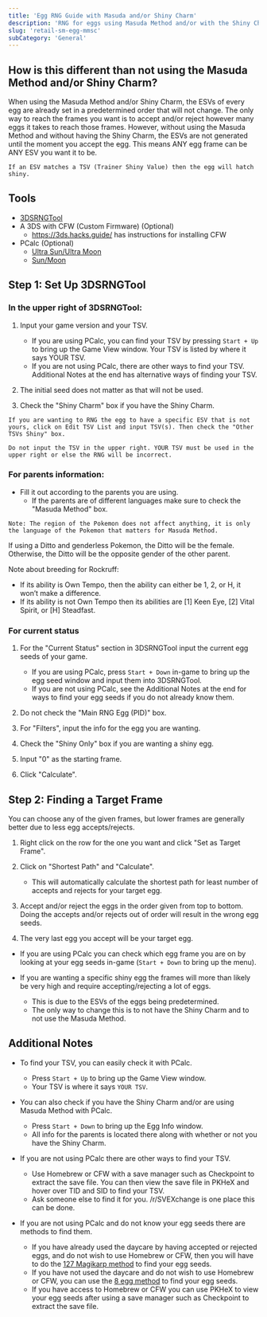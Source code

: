 ```yaml
---
title: 'Egg RNG Guide with Masuda and/or Shiny Charm'
description: 'RNG for eggs using Masuda Method and/or with the Shiny Charm'
slug: 'retail-sm-egg-mmsc'
subCategory: 'General'
---
```


## How is this different than not using the Masuda Method and/or Shiny Charm?

When using the Masuda Method and/or Shiny Charm, the ESVs of every egg are already set in a predetermined order that will not change. The only way to reach the frames you want is to accept and/or reject however many eggs it takes to reach those frames. However, without using the Masuda Method and without having the Shiny Charm, the ESVs are not generated until the moment you accept the egg. This means ANY egg frame can be ANY ESV you want it to be.

```Note: ESV is short for Egg Shiny Value. This is what determines if an egg will hatch shiny or not.
If an ESV matches a TSV (Trainer Shiny Value) then the egg will hatch shiny.
```

## Tools

- [3DSRNGTool](https://github.com/wwwwwwzx/3DSRNGTool/releases)
- A 3DS with CFW (Custom Firmware) (Optional)
  - https://3ds.hacks.guide/ has instructions for installing CFW
- PCalc (Optional)
  - [Ultra Sun/Ultra Moon](https://pokemonrng.com/downloads/pcalc/pcalc-usum.zip)
  - [Sun/Moon](https://pokemonrng.com/downloads/pcalc/pcalc-sm.zip)

## Step 1: Set Up 3DSRNGTool

### In the upper right of 3DSRNGTool:

1. Input your game version and your TSV.

   - If you are using PCalc, you can find your TSV by pressing `Start + Up` to bring up the Game View window. Your TSV is listed by where it says YOUR TSV.
   - If you are not using PCalc, there are other ways to find your TSV. Additional Notes at the end has alternative ways of finding your TSV.

2. The initial seed does not matter as that will not be used.

3. Check the "Shiny Charm" box if you have the Shiny Charm.

```
If you are wanting to RNG the egg to have a specific ESV that is not yours, click on Edit TSV List and input TSV(s). Then check the "Other TSVs Shiny" box.

Do not input the TSV in the upper right. YOUR TSV must be used in the upper right or else the RNG will be incorrect.
```

### For parents information:

- Fill it out according to the parents you are using.
  - If the parents are of different languages make sure to check the "Masuda Method" box.

```
Note: The region of the Pokemon does not affect anything, it is only the language of the Pokemon that matters for Masuda Method.
```

If using a Ditto and genderless Pokemon, the Ditto will be the female.
Otherwise, the Ditto will be the opposite gender of the other parent.

Note about breeding for Rockruff:

- If its ability is Own Tempo, then the ability can either be 1, 2, or H, it won’t make a difference.
- If its ability is not Own Tempo then its abilities are [1] Keen Eye, [2] Vital Spirit, or [H] Steadfast.

### For current status

1. For the "Current Status" section in 3DSRNGTool input the current egg seeds of your game.

   - If you are using PCalc, press `Start + Down` in-game to bring up the egg seed window and input them into 3DSRNGTool.
   - If you are not using PCalc, see the Additional Notes at the end for ways to find your egg seeds if you do not already know them.

2. Do not check the "Main RNG Egg (PID)" box.

3. For "Filters", input the info for the egg you are wanting.

4. Check the "Shiny Only" box if you are wanting a shiny egg.

5. Input "0" as the starting frame.

6. Click "Calculate".

## Step 2: Finding a Target Frame

You can choose any of the given frames, but lower frames are generally better due to less egg accepts/rejects.

1. Right click on the row for the one you want and click "Set as Target Frame".

2. Click on "Shortest Path" and "Calculate".

   - This will automatically calculate the shortest path for least number of accepts and rejects for your target egg.

3. Accept and/or reject the eggs in the order given from top to bottom. Doing the accepts and/or rejects out of order will result in the wrong egg seeds.

4. The very last egg you accept will be your target egg.

- If you are using PCalc you can check which egg frame you are on by looking at your egg seeds in-game (`Start + Down` to bring up the menu).

- If you are wanting a specific shiny egg the frames will more than likely be very high and require accepting/rejecting a lot of eggs.
  - This is due to the ESVs of the eggs being predetermined.
  - The only way to change this is to not have the Shiny Charm and to not use the Masuda Method.

## Additional Notes

- To find your TSV, you can easily check it with PCalc.

  - Press `Start + Up` to bring up the Game View window.
  - Your TSV is where it says `YOUR TSV`.

- You can also check if you have the Shiny Charm and/or are using Masuda Method with PCalc.

  - Press `Start + Down` to bring up the Egg Info window.
  - All info for the parents is located there along with whether or not you have the Shiny Charm.

- If you are not using PCalc there are other ways to find your TSV.

  - Use Homebrew or CFW with a save manager such as Checkpoint to extract the save file. You can then view the save file in PKHeX and hover over TID and SID to find your TSV.
  - Ask someone else to find it for you. /r/SVEXchange is one place this can be done.

- If you are not using PCalc and do not know your egg seeds there are methods to find them.
  - If you have already used the daycare by having accepted or rejected eggs, and do not wish to use Homebrew or CFW, then you will have to do the [127 Magikarp method](https://pokemonrng.com/guides/usum/en/How%20to%20Find%20Egg%20Seeds%20Without%20Custom%20Firmware/) to find your egg seeds.
  - If you have not used the daycare and do not wish to use Homebrew or CFW, you can use the [8 egg method](https://pokemonrng.com/guides/usum/en/How%20to%20Find%20Egg%20Seeds%20Without%20Custom%20Firmware/) to find your egg seeds.
  - If you have access to Homebrew or CFW you can use PKHeX to view your egg seeds after using a save manager such as Checkpoint to extract the save file.
